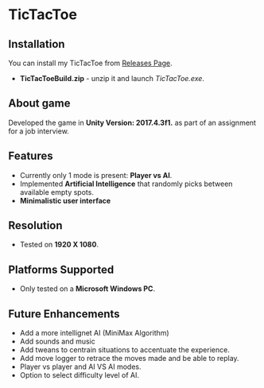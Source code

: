 
# TicTacToe
## Installation
You can install my TicTacToe from [Releases Page](https://github.com/mzainjahangir/TicTacToe/releases/tag/v1.1.0).
 - **TicTacToeBuild.zip** - unzip it and launch *TicTacToe.exe*.

## About game
Developed the game in **Unity Version: 2017.4.3f1.** as part of an assignment for a job interview.

## Features
- Currently only 1 mode is present: **Player vs AI**.
- Implemented **Artificial Intelligence** that randomly picks between available empty spots.
- **Minimalistic user interface**

## Resolution
- Tested on **1920 X 1080**.

## Platforms Supported
- Only tested on a **Microsoft Windows PC**.

## Future Enhancements
- Add a more intellignet AI (MiniMax Algorithm)
- Add sounds and music
- Add tweans to centrain situations to accentuate the experience.
- Add move logger to retrace the moves made and be able to replay.
- Player vs player and AI VS AI modes.
- Option to select difficulty level of AI.
